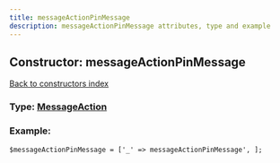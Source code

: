 ```yaml
---
title: messageActionPinMessage
description: messageActionPinMessage attributes, type and example
---
```

## Constructor: messageActionPinMessage  
[Back to constructors index](index.md)






### Type: [MessageAction](../types/MessageAction.md)


### Example:

```
$messageActionPinMessage = ['_' => messageActionPinMessage', ];
```